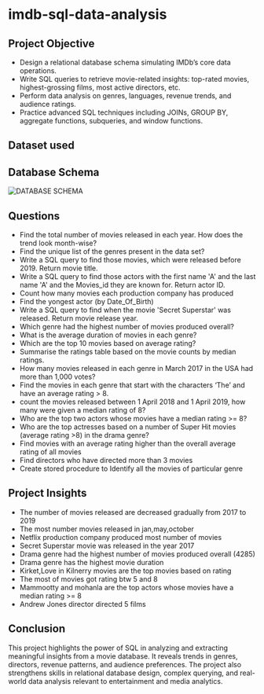 # imdb-sql-data-analysis
## Project Objective
- Design a relational database schema simulating IMDb’s core data operations.
- Write SQL queries to retrieve movie-related insights: top-rated movies, highest-grossing films, most active directors, etc.
- Perform data analysis on genres, languages, revenue trends, and audience ratings.
- Practice advanced SQL techniques including JOINs, GROUP BY, aggregate functions, subqueries, and window functions.

## Dataset used


## Database Schema
![DATABASE SCHEMA](https://github.com/user-attachments/assets/0ad862c7-12fb-48d8-90ce-9c47ea12b235)

## Questions
- Find the total number of movies released in each year. How does the trend look month-wise?
- Find the unique list of the genres present in the data set?
- Write a SQL query to find those movies, which were released before 2019. Return movie title.
- Write a SQL query to find those actors with the first name 'A' and the last name 'A' and the Movies_id they are known for. Return actor ID.
- Count how many movies each production company has produced
- Find the yongest actor (by Date_Of_Birth)
- Write a SQL query to find when the movie 'Secret Superstar' was released. Return movie release year.
- Which genre had the highest number of movies produced overall?
- What is the average duration of movies in each genre?
- Which are the top 10 movies based on average rating?
- Summarise the ratings table based on the movie counts by median ratings.
- How many movies released in each genre in March 2017 in the USA had more than 1,000 votes?
- Find the movies in each genre that start with the characters ‘The’ and have an average rating > 8.
- count the movies released between 1 April 2018 and 1 April 2019, how many were given a median rating of 8?
- Who are the top two actors whose movies have a median rating >= 8?
- Who are the top actresses based on a number of Super Hit movies (average rating >8) in the drama genre?
- Find movies with an average rating higher than the overall average rating of all movies
- Find directors who have directed more than 3 movies
- Create stored procedure to Identify all the movies of particular genre
  
## Project Insights
- The number of movies released are decreased gradually from 2017 to 2019
- The most number movies released in jan,may,october
- Netflix production company produced most number of movies
- Secret Superstar movie was released in the year 2017
- Drama genre had the highest number of movies produced overall (4285)
- Drama genre has the highest movie duration
- Kirket,Love in Kilnerry movies are the top movies based on rating
- The most of movies got rating btw 5 and 8
- Mammootty and mohanla are the top actors whose movies have a median rating >= 8
- Andrew Jones director directed 5 films

## Conclusion
This project highlights the power of SQL in analyzing and extracting meaningful insights from a movie database. It reveals trends in genres, directors, revenue patterns, and audience preferences. The project also strengthens skills in relational database design, complex querying, and real-world data analysis relevant to entertainment and media analytics.
